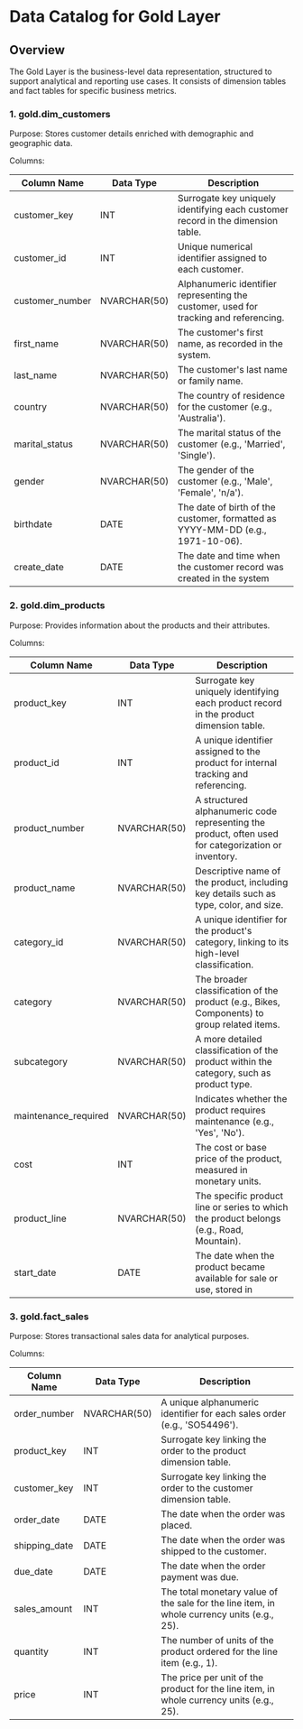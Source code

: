# Data Catalog for Gold Layer
## Overview
The Gold Layer is the business-level data representation, structured to support analytical and reporting use cases. It consists of dimension tables and fact tables for specific business metrics.

### 1. gold.dim_customers
Purpose: Stores customer details enriched with demographic and geographic data.

Columns:

| Column Name | Data Type | Description |
| --- | --- | --- |
| customer_key	| INT	| Surrogate key uniquely identifying each customer record in the dimension table.
| customer_id	| INT	| Unique numerical identifier assigned to each customer.
| customer_number	| NVARCHAR(50)	| Alphanumeric identifier representing the customer, used for tracking and referencing.
| first_name	| NVARCHAR(50)	| The customer's first name, as recorded in the system.
| last_name	| NVARCHAR(50)	| The customer's last name or family name.
| country	| NVARCHAR(50)	| The country of residence for the customer (e.g., 'Australia').
| marital_status	| NVARCHAR(50)	| The marital status of the customer (e.g., 'Married', 'Single').
| gender	| NVARCHAR(50)	| The gender of the customer (e.g., 'Male', 'Female', 'n/a').
| birthdate	| DATE	| The date of birth of the customer, formatted as YYYY-MM-DD (e.g., 1971-10-06).
| create_date	| DATE	| The date and time when the customer record was created in the system

### 2. gold.dim_products
Purpose: Provides information about the products and their attributes.

Columns:

| Column Name	| Data Type |	Description |
| --- | --- | --- |
| product_key	| INT	| Surrogate key uniquely identifying each product record in the product dimension table. |
| product_id	| INT	| A unique identifier assigned to the product for internal tracking and referencing. |
| product_number	| NVARCHAR(50)	| A structured alphanumeric code representing the product, often used for categorization or inventory. |
| product_name	| NVARCHAR(50)	| Descriptive name of the product, including key details such as type, color, and size. |
| category_id	| NVARCHAR(50)	| A unique identifier for the product's category, linking to its high-level classification. |
| category	| NVARCHAR(50)	| The broader classification of the product (e.g., Bikes, Components) to group related items. |
| subcategory	| NVARCHAR(50)	| A more detailed classification of the product within the category, such as product type. |
| maintenance_required	| NVARCHAR(50)	| Indicates whether the product requires maintenance (e.g., 'Yes', 'No'). |
| cost	| INT	| The cost or base price of the product, measured in monetary units. |
| product_line	| NVARCHAR(50)	| The specific product line or series to which the product belongs (e.g., Road, Mountain). |
| start_date	| DATE	| The date when the product became available for sale or use, stored in |

### 3. gold.fact_sales
Purpose: Stores transactional sales data for analytical purposes.

Columns:

| Column Name	| Data Type	| Description |
| --- | --- | --- | 
| order_number	| NVARCHAR(50)	| A unique alphanumeric identifier for each sales order (e.g., 'SO54496'). |
| product_key	| INT	| Surrogate key linking the order to the product dimension table. |
| customer_key	| INT	| Surrogate key linking the order to the customer dimension table. |
| order_date	| DATE	| The date when the order was placed. |
| shipping_date |	DATE |	The date when the order was shipped to the customer. |
| due_date	| DATE	| The date when the order payment was due. |
| sales_amount | INT |	The total monetary value of the sale for the line item, in whole currency units (e.g., 25). |
| quantity	| INT	| The number of units of the product ordered for the line item (e.g., 1). |
| price	| INT	| The price per unit of the product for the line item, in whole currency units (e.g., 25). |
